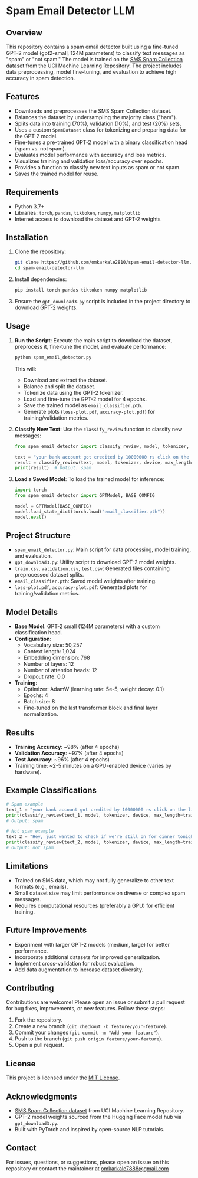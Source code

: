 # Spam Email Detector LLM

## Overview
This repository contains a spam email detector built using a fine-tuned GPT-2 model (gpt2-small, 124M parameters) to classify text messages as "spam" or "not spam." The model is trained on the [SMS Spam Collection dataset](https://archive.ics.uci.edu/static/public/228/sms+spam+collection.zip) from the UCI Machine Learning Repository. The project includes data preprocessing, model fine-tuning, and evaluation to achieve high accuracy in spam detection.

## Features
- Downloads and preprocesses the SMS Spam Collection dataset.
- Balances the dataset by undersampling the majority class ("ham").
- Splits data into training (70%), validation (10%), and test (20%) sets.
- Uses a custom `SpamDataset` class for tokenizing and preparing data for the GPT-2 model.
- Fine-tunes a pre-trained GPT-2 model with a binary classification head (spam vs. not spam).
- Evaluates model performance with accuracy and loss metrics.
- Visualizes training and validation loss/accuracy over epochs.
- Provides a function to classify new text inputs as spam or not spam.
- Saves the trained model for reuse.

## Requirements
- Python 3.7+
- Libraries: `torch`, `pandas`, `tiktoken`, `numpy`, `matplotlib`
- Internet access to download the dataset and GPT-2 weights

## Installation
1. Clone the repository:
   ```bash
   git clone https://github.com/omkarkale2810/spam-email-detector-llm.git
   cd spam-email-detector-llm
   ```
2. Install dependencies:
   ```bash
   pip install torch pandas tiktoken numpy matplotlib
   ```
3. Ensure the `gpt_download3.py` script is included in the project directory to download GPT-2 weights.

## Usage
1. **Run the Script**:
   Execute the main script to download the dataset, preprocess it, fine-tune the model, and evaluate performance:
   ```bash
   python spam_email_detector.py
   ```
   This will:
   - Download and extract the dataset.
   - Balance and split the dataset.
   - Tokenize data using the GPT-2 tokenizer.
   - Load and fine-tune the GPT-2 model for 4 epochs.
   - Save the trained model as `email_classifier.pth`.
   - Generate plots (`loss-plot.pdf`, `accuracy-plot.pdf`) for training/validation metrics.

2. **Classify New Text**:
   Use the `classify_review` function to classify new messages:
   ```python
   from spam_email_detector import classify_review, model, tokenizer, device, train_dataset

   text = "your bank account got credited by 10000000 rs click on the link to redeem"
   result = classify_review(text, model, tokenizer, device, max_length=train_dataset.max_length)
   print(result)  # Output: spam
   ```

3. **Load a Saved Model**:
   To load the trained model for inference:
   ```python
   import torch
   from spam_email_detector import GPTModel, BASE_CONFIG

   model = GPTModel(BASE_CONFIG)
   model.load_state_dict(torch.load("email_classifier.pth"))
   model.eval()
   ```

## Project Structure
- `spam_email_detector.py`: Main script for data processing, model training, and evaluation.
- `gpt_download3.py`: Utility script to download GPT-2 model weights.
- `train.csv`, `validation.csv`, `test.csv`: Generated files containing preprocessed dataset splits.
- `email_classifier.pth`: Saved model weights after training.
- `loss-plot.pdf`, `accuracy-plot.pdf`: Generated plots for training/validation metrics.

## Model Details
- **Base Model**: GPT-2 small (124M parameters) with a custom classification head.
- **Configuration**:
  - Vocabulary size: 50,257
  - Context length: 1,024
  - Embedding dimension: 768
  - Number of layers: 12
  - Number of attention heads: 12
  - Dropout rate: 0.0
- **Training**:
  - Optimizer: AdamW (learning rate: 5e-5, weight decay: 0.1)
  - Epochs: 4
  - Batch size: 8
  - Fine-tuned on the last transformer block and final layer normalization.

## Results
- **Training Accuracy**: ~98% (after 4 epochs)
- **Validation Accuracy**: ~97% (after 4 epochs)
- **Test Accuracy**: ~96% (after 4 epochs)
- Training time: ~2-5 minutes on a GPU-enabled device (varies by hardware).

## Example Classifications
```python
# Spam example
text_1 = "your bank account got credited by 10000000 rs click on the link to redeem"
print(classify_review(text_1, model, tokenizer, device, max_length=train_dataset.max_length))
# Output: spam

# Not spam example
text_2 = "Hey, just wanted to check if we're still on for dinner tonight? Let me know!"
print(classify_review(text_2, model, tokenizer, device, max_length=train_dataset.max_length))
# Output: not spam
```

## Limitations
- Trained on SMS data, which may not fully generalize to other text formats (e.g., emails).
- Small dataset size may limit performance on diverse or complex spam messages.
- Requires computational resources (preferably a GPU) for efficient training.

## Future Improvements
- Experiment with larger GPT-2 models (medium, large) for better performance.
- Incorporate additional datasets for improved generalization.
- Implement cross-validation for robust evaluation.
- Add data augmentation to increase dataset diversity.

## Contributing
Contributions are welcome! Please open an issue or submit a pull request for bug fixes, improvements, or new features. Follow these steps:
1. Fork the repository.
2. Create a new branch (`git checkout -b feature/your-feature`).
3. Commit your changes (`git commit -m "Add your feature"`).
4. Push to the branch (`git push origin feature/your-feature`).
5. Open a pull request.

## License
This project is licensed under the [MIT License](LICENSE).

## Acknowledgments
- [SMS Spam Collection dataset](https://archive.ics.uci.edu/static/public/228/sms+spam+collection.zip) from UCI Machine Learning Repository.
- GPT-2 model weights sourced from the Hugging Face model hub via `gpt_download3.py`.
- Built with PyTorch and inspired by open-source NLP tutorials.

## Contact
For issues, questions, or suggestions, please open an issue on this repository or contact the maintainer at omkarkale7888@gmail.com
